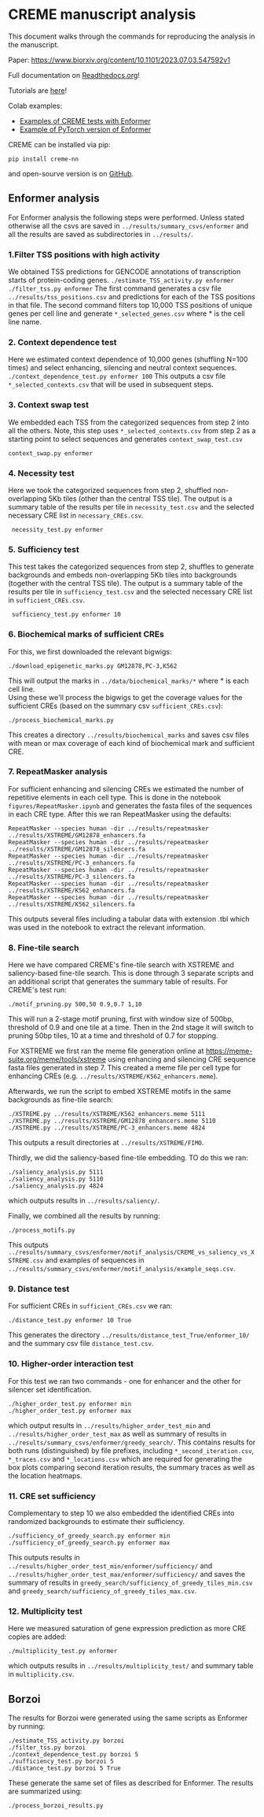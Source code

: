 # CREME manuscript analysis
This document walks through the commands for reproducing the analysis in the manuscript. 

Paper: https://www.biorxiv.org/content/10.1101/2023.07.03.547592v1

Full documentation on [Readthedocs.org](https://creme-nn.readthedocs.io/en/latest/)!

Tutorials are [here](https://creme-nn.readthedocs.io/en/latest/tutorials.html)!

Colab examples:
- [Examples of CREME tests with Enformer](https://colab.research.google.com/drive/1j3vXKf4QNgCWoIp655ugxEGyBN0cp4K5?usp=sharing)
- [Example of PyTorch version of Enformer](https://colab.research.google.com/drive/1c0ac3ei4Ntx0AgTaRkr80O8wZNb-j6wu?usp=sharing)

CREME can be installed via pip:
```
pip install creme-nn
```
and open-sourve version is on [GitHub](https://github.com/p-koo/creme-nn).


## Enformer analysis
For Enformer analysis the following steps were performed. Unless stated otherwise all the csvs are saved
in `../results/summary_csvs/enformer` and all the results are saved as subdirectories in `../results/`. 

### 1.Filter TSS positions with high activity 
We obtained TSS predictions for GENCODE annotations of transcription starts of protein-coding genes.
    ```
    ./estimate_TSS_activity.py enformer
    ./filter_tss.py enformer
    ```
    The first command generates a csv file `../results/tss_positions.csv` and predictions for 
    each of the TSS positions in that file. The second command filters top 10,000 TSS positions
    of unique genes per cell line and generate `*_selected_genes.csv` where * is the cell line
    name.


### 2. Context dependence test
Here we estimated context dependence of 10,000 genes (shuffling N=100 times) 
and select enhancing, silencing and neutral context sequences.
    ```
    ./context_dependence_test.py enformer 100
    ```
    This outputs a csv file `*_selected_contexts.csv` that will
    be used in subsequent steps.


### 3. Context swap test
We embedded each TSS from the categorized sequences from step 2 into all the others. 
    Note, this step uses `*_selected_contexts.csv` from step 2 as a starting
    point to select sequences and generates `context_swap_test.csv`
```
context_swap.py enformer
```
  

### 4. Necessity test
Here we took the categorized sequences from step 2, shuffled non-overlapping 5Kb tiles
   (other than the central TSS tile). The output is a summary table of the results per tile in 
    `necessity_test.csv` and the selected necessary CRE list in `necessary_CREs.csv`. 
   ```
    necessity_test.py enformer
   ```

### 5. Sufficiency test
This test takes the categorized sequences from step 2, shuffles to generate backgrounds and 
    embeds non-overlapping 5Kb tiles into backgrounds (together with the central TSS tile). The output is a 
    summary table of the results per tile in 
        `sufficiency_test.csv` and the selected necessary CRE list in `sufficient_CREs.csv`. 
   ```
    sufficiency_test.py enformer 10
   ```
   
### 6. Biochemical marks of sufficient CREs
For this, we first downloaded the relevant bigwigs:
```
./download_epigenetic_marks.py GM12878,PC-3,K562
```
This will output the marks in `../data/biochemical_marks/*` where * is each cell line.  
Using these we'll process the bigwigs to get the coverage values for the sufficient CREs (based on 
the summary csv `sufficient_CREs.csv`):
```
./process_biochemical_marks.py
```
This creates a directory `../results/biochemical_marks` and saves csv files with mean or max coverage of
each kind of biochemical mark and sufficient CRE.


### 7. RepeatMasker analysis 
For sufficient enhancing and silencing CREs we estimated the number of repetitive
elements in each cell type. This is done in the notebook `figures/RepeatMasker.ipynb` and generates the fasta
files of the sequences in each CRE type. After this we ran RepeatMasker using the defaults:
```
RepeatMasker --species human -dir ../results/repeatmasker ../results/XSTREME/GM12878_enhancers.fa
RepeatMasker --species human -dir ../results/repeatmasker ../results/XSTREME/GM12878_silencers.fa
RepeatMasker --species human -dir ../results/repeatmasker ../results/XSTREME/PC-3_enhancers.fa
RepeatMasker --species human -dir ../results/repeatmasker ../results/XSTREME/PC-3_silencers.fa
RepeatMasker --species human -dir ../results/repeatmasker ../results/XSTREME/K562_enhancers.fa
RepeatMasker --species human -dir ../results/repeatmasker ../results/XSTREME/K562_silencers.fa
```
This outputs several files including a tabular data with extension .tbl which was used in the notebook to 
extract the relevant information.


### 8. Fine-tile search
Here we have compared CREME's fine-tile search with XSTREME and saliency-based fine-tile
search. This is done through 3 separate scripts and an additional script that generates the summary table of results.
For CREME's test run:
```
./motif_pruning.py 500,50 0.9,0.7 1,10
```
This will run a 2-stage motif pruning, first with window size of 500bp, threshold of 0.9 and one tile at
a time. Then in the 2nd stage it will switch to pruning 50bp tiles, 10 at a time and threshold of 0.7 for
stopping.

For XSTREME we first ran the meme file generation online at https://meme-suite.org/meme/tools/xstreme using enhancing and silencing CRE sequence fasta files
generated in step 7. This created a meme file per cell type for enhancing CREs 
(e.g. `../results/XSTREME/K562_enhancers.meme`). 

Afterwards, we run the script to embed XSTREME motifs in the same backgrounds as fine-tile search:
```
./XSTREME.py ../results/XSTREME/K562_enhancers.meme 5111
./XSTREME.py ../results/XSTREME/GM12878_enhancers.meme 5110
./XSTREME.py ../results/XSTREME/PC-3_enhancers.meme 4824
```
This outputs a result directories at `../results/XSTREME/FIMO`.

Thirdly, we did the saliency-based fine-tile embedding. TO do this we ran:
```
./saliency_analysis.py 5111
./saliency_analysis.py 5110
./saliency_analysis.py 4824
```
which outputs results in `../results/saliency/`.

Finally, we combined all the results by running:
```
./process_motifs.py
```
This outputs `../results/summary_csvs/enformer/motif_analysis/CREME_vs_saliency_vs_XSTREME.csv` and
examples of sequences in `../results/summary_csvs/enformer/motif_analysis/example_seqs.csv`.


### 9. Distance test 
For sufficient CREs in `sufficient_CREs.csv` we ran:
```
./distance_test.py enformer 10 True
```
This generates the directory `../results/distance_test_True/enformer_10/` and the summary csv file
`distance_test.csv`.

### 10. Higher-order interaction test
For this test we ran two commands - one for enhancer and the other for silencer set identification.
```
./higher_order_test.py enformer min
./higher_order_test.py enformer max
```
which output results in `../results/higher_order_test_min` and `../results/higher_order_test_max` as well as 
summary of results in `../results/summary_csvs/enformer/greedy_search/`. This contains results for both runs 
(distinguished) by file prefixes, including `*_second_iteration.csv`, `*_traces.csv` and `*_locations.csv` which are 
required for generating the box plots comparing second iteration results, the summary traces as well as the
location heatmaps.

### 11. CRE set sufficiency
Complementary to step 10 we also embedded the identified CREs into randomized backgrounds to estimate their 
sufficiency. 
```
./sufficiency_of_greedy_search.py enformer min
./sufficiency_of_greedy_search.py enformer max
```

This outputs results in `../results/higher_order_test_min/enformer/sufficiency/` and 
`../results/higher_order_test_max/enformer/sufficiency/` and saves the summary of results in 
`greedy_search/sufficiency_of_greedy_tiles_min.csv` and `greedy_search/sufficiency_of_greedy_tiles_max.csv`.

### 12. Multiplicity test
Here we measured saturation of gene expression prediction as more CRE copies are added:
```
./multiplicity_test.py enformer
```
which outputs results in `../results/multiplicity_test/` and summary table in `multiplicity.csv`.


## Borzoi

The results for Borzoi were generated using the same scripts as Enformer by running:

```
./estimate_TSS_activity.py borzoi
./filter_tss.py borzoi
./context_dependence_test.py borzoi 5
./sufficiency_test.py borzoi 5
./distance_test.py borzoi 5 True
```

These generate the same set of files as described for Enformer. The results are summarized using:
```
./process_borzoi_results.py
```
